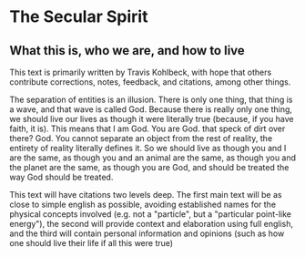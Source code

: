 # The Secular Spirit
## What this is, who we are, and how to live
This text is primarily written by Travis Kohlbeck, with hope that others contribute corrections, notes, feedback, and citations, among other things.

The separation of entities is an illusion. There is only one thing, that thing is a wave, and that wave is called God. Because there is really only one thing, we should live our lives as though it were literally true (because, if you have faith, it is). This means that I am God. You are God. that speck of dirt over there? God. You cannot separate an object from the rest of reality, the entirety of reality literally defines it. So we should live as though you and I are the same, as though you and an animal are the same, as though you and the planet are the same, as though you are God, and should be treated the way God should be treated.

This text will have citations two levels deep. The first main text will be as close to simple english as possible, avoiding established names for the physical concepts involved (e.g. not a "particle", but a "particular point-like energy"), the second will provide context and elaboration using full english, and the third will contain personal information and opinions (such as how one should live their life if all this were true)
